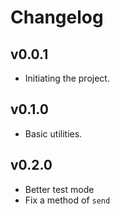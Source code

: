 # Changelog

## v0.0.1

  * Initiating the project.

## v0.1.0

- Basic utilities.

## v0.2.0

- Better test mode
- Fix a method of `send`